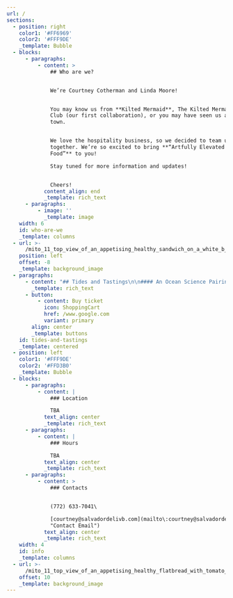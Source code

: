 ```yaml
---
url: /
sections:
  - position: right
    color1: '#FF6969'
    color2: '#FFF9DE'
    _template: Bubble
  - blocks:
      - paragraphs:
          - content: >
              ## Who are we?


              We’re Courtney Cotherman and Linda Moore!


              You may know us from **Kilted Mermaid**, The Kilted Mermaid Wine
              Club (our first collaboration), or you may have seen us around
              town.


              We love the hospitality business, so we decided to team up
              together. We’re so excited to bring **“Artfully Elevated Pub
              Food”** to you!

              Stay tuned for more information and updates!


              Cheers!
            content_align: end
            _template: rich_text
      - paragraphs:
          - image: ''
            _template: image
    width: 6
    id: who-are-we
    _template: columns
  - url: >-
      /mito_11_top_view_of_an_appetising_healthy_sandwich_on_a_white_b_5a177771-cb33-443f-acef-5bd368943525.png
    position: left
    offset: -8
    _template: background_image
  - paragraphs:
      - content: "## Tides and Tastings\n\n#### An Ocean Science Pairing Event\n\nJoin us on **Monday, April 29th, from 6 to 8 pm** for Tides & Tastings: An Ocean Science Pairing Event. Come out to support Florida Atlantic Harbor Branch Oceanographic Institute.\_\n\nIndulge in a culinary journey with five stations offering delightful food and drink pairings, curated by Salvador Deli and Walking Tree Brewery. Interact with FAU Harbor Branch members at each station to gain insights into their impactful work.\n\nThis exclusive event will be complemented by live music from Murphy Dogs, featuring Jim Sullivan, Ph.D., Executive Director of FAU Harbor Branch, and Tim Moore, Ph.D., Research Professor at FAU Harbor Branch.\n\nTickets are priced at $80 and include access to all five pairings. Don't miss out on this unique experience!\n"
        _template: rich_text
      - button:
          - content: Buy ticket
            icon: ShoppingCart
            href: /www.google.com
            variant: primary
        align: center
        _template: buttons
    id: tides-and-tastings
    _template: centered
  - position: left
    color1: '#FFF9DE'
    color2: '#FFD3B0'
    _template: Bubble
  - blocks:
      - paragraphs:
          - content: |
              ### Location

              TBA
            text_align: center
            _template: rich_text
      - paragraphs:
          - content: |
              ### Hours

              TBA
            text_align: center
            _template: rich_text
      - paragraphs:
          - content: >
              ### Contacts


              (772) 633-7041\

              [courtney@salvadordelivb.com](mailto\:courtney@salvadordelivb.com
              "Contact Email")
            text_align: center
            _template: rich_text
    width: 4
    id: info
    _template: columns
  - url: >-
      /mito_11_top_view_of_an_appetising_healthy_flatbread_with_tomato_83415571-3545-4684-823a-a3fc8ad8efae.png
    offset: 10
    _template: background_image
---
```


